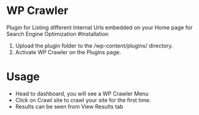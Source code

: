 # WP Crawler
Plugin for Listing different Internal Urls embedded on your Home page for Search Engine Optimization
#Installation 

1.  Upload the plugin folder to the /wp-content/plugins/ directory.
2.  Activate WP Crawler on the Plugins page.

# Usage
* Head to dashboard, you will see a WP Crawler Menu
* Click on Crawl site to crawl your site for the first time.
* Results can be seen from View Results tab

